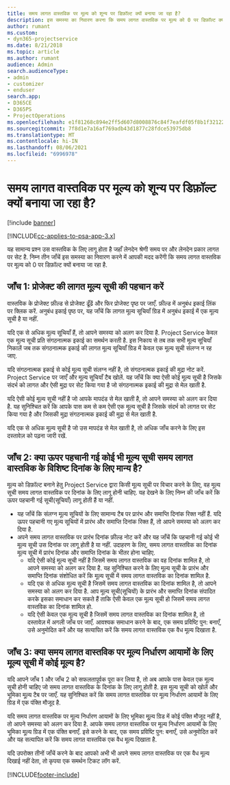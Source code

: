 ```yaml
---
title: समय लागत वास्तविक पर मूल्य को शून्य पर डिफ़ॉल्ट क्यों बनाया जा रहा है?
description: इस समस्या का निवारण करना कि समय लागत वास्तविक पर मूल्य को 0 पर डिफ़ॉल्ट क्यों बनाया जा रहा है.
author: rumant
ms.custom:
- dyn365-projectservice
ms.date: 8/21/2018
ms.topic: article
ms.author: rumant
audience: Admin
search.audienceType:
- admin
- customizer
- enduser
search.app:
- D365CE
- D365PS
- ProjectOperations
ms.openlocfilehash: e1f81268c894e2ff5d607d8008876c84f7eafdf05f8b1f3212263a5dfa89b69d
ms.sourcegitcommit: 7f8d1e7a16af769adb43d1877c28fdce53975db8
ms.translationtype: MT
ms.contentlocale: hi-IN
ms.lasthandoff: 08/06/2021
ms.locfileid: "6996978"
---
```

# <a name="why-is-the-price-defaulting-to-zero-on-time-cost-actuals"></a>समय लागत वास्तविक पर मूल्य को शून्य पर डिफ़ॉल्ट क्यों बनाया जा रहा है?

[!include [banner](../includes/psa-now-project-operations.md)]

[!INCLUDE[cc-applies-to-psa-app-3.x](../includes/cc-applies-to-psa-app-3x.md)]

यह सामान्य प्रश्न उस वास्तविक के लिए लागू होता है जहाँ लेनदेन श्रेणी समय पर और लेनदेन प्रकार लागत पर सेट है. निम्न तीन जाँचें इस समस्या का निवारण करने में आपकी मदद करेंगी कि समय लागत वास्तविक पर मूल्य को 0 पर डिफ़ॉल्ट क्यों बनाया जा रहा है.
 
## <a name="check-1-identify-the-cost-price-list-for-the-project"></a>जाँच 1: प्रोजेक्ट की लागत मूल्य सूची की पहचान करें

वास्तविक के प्रोजेक्ट फ़ील्ड से प्रोजेक्ट ढूँढें और फिर प्रोजेक्ट पृष्ठ पर जाएँ. फ़ील्ड में अनुबंध इकाई लिंक पर क्लिक करें. अनुबंध इकाई पृष्ठ पर, यह जाँचें कि लागत मूल्य सूचियाँ ग्रिड में अनुबंध इकाई में एक मूल्य सूची है या नहीं.

यदि एक से अधिक मूल्य सूचियाँ हैं, तो आपने समस्या को अलग कर दिया है. Project Service केवल एक मूल्य सूची प्रति संगठनात्मक इकाई का समर्थन करती है. इस निकाय से तब तक सभी मूल्य सूचियाँ निकालें जब तक संगठनात्मक इकाई की लागत मूल्य सूचियाँ ग्रिड में केवल एक मूल्य सूची संलग्न न रह जाए.

यदि संगठनात्मक इकाई से कोई मूल्य सूची संलग्न नहीं है, तो संगठनात्मक इकाई की मुद्रा नोट करें. Project Service पर जाएँ और मूल्य सूचियाँ टैब खोलें. यह जाँचें कि क्या ऐसी कोई मूल्य सूची है जिसके संदर्भ को लागत और ऐसी मुद्रा पर सेट किया गया है जो संगठनात्मक इकाई की मुद्रा से मेल खाती है.
 
यदि ऐसी कोई मूल्य सूची नहीं है जो आपके मापदंड से मेल खाती है, तो आपने समस्या को अलग कर दिया है. यह सुनिश्चित करें कि आपके पास कम से कम ऐसी एक मूल्य सूची है जिसके संदर्भ को लागत पर सेट किया गया है और जिसकी मुद्रा संगठनात्मक इकाई की मुद्रा से मेल खाती है.

यदि एक से अधिक मूल्य सूची है जो उस मापदंड से मेल खाती है, तो अधिक जाँच करने के लिए इस दस्तावेज़ को पढ़ना जारी रखें.

## <a name="check-2-are-any-of-the-price-lists-identified-above-valid-for-the-specific-date-of-the-time-cost-actual"></a>जाँच 2: क्या ऊपर पहचानी गई कोई भी मूल्य सूची समय लागत वास्तविक के विशिष्ट दिनांक के लिए मान्य है?

मूल्य को डिफ़ॉल्ट बनाने हेतु Project Service द्वारा किसी मूल्य सूची पर विचार करने के लिए, वह मूल्य सूची समय लागत वास्तविक पर दिनांक के लिए लागू होनी चाहिए. यह देखने के लिए निम्न की जाँच करें कि ऊपर पहचानी गई सूची(सूचियाँ) लागू होती हैं या नहीं.

- यह जाँचें कि संलग्न मूल्य सूचियों के लिए सामान्य टैब पर प्रारंभ और समाप्ति दिनांक रिक्त नहीं हैं. यदि ऊपर पहचानी गए मूल्य सूचियों में प्रारंभ और समाप्ति दिनांक रिक्त हैं, तो आपने समस्या को अलग कर दिया है. 
- अपने समय लागत वास्तविक पर प्रारंभ दिनांक फ़ील्ड नोट करें और यह जाँचें कि पहचानी गई कोई भी मूल्य सूची उस दिनांक पर लागू होती है या नहीं. उदाहरण के लिए, समय लागत वास्तविक का दिनांक मूल्य सूची में प्रारंभ दिनांक और समाप्ति दिनांक के भीतर होना चाहिए. 
    - यदि ऐसी कोई मूल्य सूची नहीं है जिसमें समय लागत वास्तविक का वह दिनांक शामिल है, तो आपने समस्या को अलग कर दिया है. यह सुनिश्चित करने के लिए मूल्य सूची के प्रारंभ और समाप्ति दिनांक संशोधित करें कि मूल्य सूची में समय लागत वास्तविक का दिनांक शामिल है. 
    - यदि एक से अधिक मूल्य सूची है जिसमें समय लागत वास्तविक का दिनांक शामिल है, तो आपने समस्या को अलग कर दिया है. आप मूल्य सूची(सूचियों) के प्रारंभ और समाप्ति दिनांक संपादित करके इसका समाधान कर सकते हैं ताकि ऐसी केवल एक मूल्य सूची हो जिसमें समय लागत वास्तविक का दिनांक शामिल हो. 
    - यदि ऐसी केवल एक मूल्य सूची है जिसमें समय लागत वास्तविक का दिनांक शामिल है, तो दस्तावेज़ में अगली जाँच पर जाएँ.
आवश्यक समाधान करने के बाद, एक समय प्रविष्टि पुन: बनाएँ, उसे अनुमोदित करें और यह सत्यापित करें कि समय लागत वास्तविक एक वैध मूल्य दिखाता है.

## <a name="check-3-is-there-a-price-in-the-price-list-for-the-pricing-dimensions-on-the-time-cost-actual"></a>जाँच 3: क्या समय लागत वास्तविक पर मूल्य निर्धारण आयामों के लिए मूल्य सूची में कोई मूल्य है?

यदि आपने जाँच 1 और जाँच 2 को सफलतापूर्वक पूरा कर लिया है, तो अब आपके पास केवल एक मूल्य सूची होनी चाहिए जो समय लागत वास्तविक के दिनांक के लिए लागू होती है. इस मूल्य सूची को खोलें और भूमिका मू्ल्य टैब पर जाएँ. यह सुनिश्चित करें कि समय लागत वास्तविक पर मूल्य निर्धारण आयामों के लिए ग्रिड में एक पंक्ति मौजूद है.

यदि समय लागत वास्तविक पर मूल्य निर्धारण आयामों के लिए भूमिका मू्ल्य ग्रिड में कोई पंक्ति मौजूद नहीं है, तो आपने समस्या को अलग कर दिया है. आपके समय लागत वास्तविक पर मूल्य निर्धारण आयामों के लिए भूमिका मू्ल्य ग्रिड में एक पंक्ति बनाएँ. इसे करने के बाद, एक समय प्रविष्टि पुन: बनाएँ, उसे अनुमोदित करें और यह सत्यापित करें कि समय लागत वास्तविक एक वैध मूल्य दिखाता है.
 
यदि उपरोक्त तीनों जाँचें करने के बाद आपको अभी भी अपने समय लागत वास्तविक पर एक वैध मूल्य दिखाई नहीं देता, तो कृपया एक समर्थन टिकट लॉग करें.





[!INCLUDE[footer-include](../includes/footer-banner.md)]